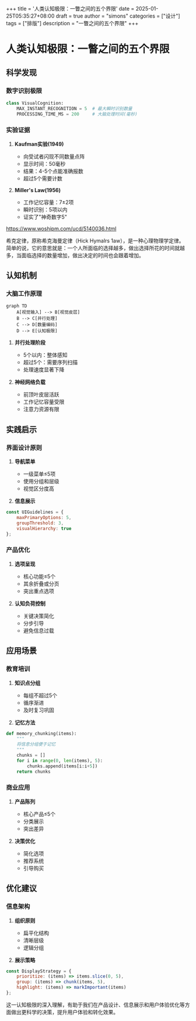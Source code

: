 +++
title = '人类认知极限：一瞥之间的五个界限'
date = 2025-01-25T05:35:27+08:00
draft = true
author = "simons"
categories = ["设计"]
tags = ["排版"]
description = "一瞥之间的五个界限"
+++

# 人类认知极限：一瞥之间的五个界限

## 科学发现

### 数字识别极限
```python
class VisualCognition:
    MAX_INSTANT_RECOGNITION = 5  # 最大瞬时识别数量
    PROCESSING_TIME_MS = 200     # 大脑处理时间(毫秒)
```

### 实验证据
1. **Kaufman实验(1949)**
   - 向受试者闪现不同数量点阵
   - 显示时间：50毫秒
   - 结果：4-5个点能准确报数
   - 超过5个需要计数

2. **Miller's Law(1956)**
   - 工作记忆容量：7±2项
   - 瞬时识别：5项以内
   - 证实了"神奇数字5"

https://www.woshipm.com/ucd/5140036.html

希克定律，原称希克海曼定律（Hick Hymalrs 1aw），是一种心理物理学定律。 简单的说，它的意思就是：一个人所面临的选择越多，做出选择所花的时间就越多，当面临选择的数量增加，做出决定的时间也会跟着增加。

## 认知机制

### 大脑工作原理
```mermaid
graph TD
    A[视觉输入] --> B[视觉皮层]
    B --> C[并行处理]
    C --> D[数量编码]
    D --> E[认知极限]
```

1. **并行处理阶段**
   - 5个以内：整体感知
   - 超过5个：需要序列扫描
   - 处理速度显著下降

2. **神经网络负载**
   - 前顶叶皮层活跃
   - 工作记忆容量受限
   - 注意力资源有限

## 实践启示

### 界面设计原则
1. **导航菜单**
   - 一级菜单≤5项
   - 使用分组和层级
   - 视觉区分度高

2. **信息展示**
```javascript
const UIGuidelines = {
    maxPrimaryOptions: 5,
    groupThreshold: 3,
    visualHierarchy: true
};
```

### 产品优化
1. **选项呈现**
   - 核心功能≤5个
   - 其余折叠或分页
   - 突出重点选项

2. **认知负荷控制**
   - 关键决策简化
   - 分步引导
   - 避免信息过载

## 应用场景

### 教育培训
1. **知识点分组**
   - 每组不超过5个
   - 循序渐进
   - 及时复习巩固

2. **记忆方法**
```python
def memory_chunking(items):
    """
    将信息分组便于记忆
    """
    chunks = []
    for i in range(0, len(items), 5):
        chunks.append(items[i:i+5])
    return chunks
```

### 商业应用
1. **产品陈列**
   - 核心产品≤5个
   - 分类展示
   - 突出差异

2. **决策优化**
   - 简化选项
   - 推荐系统
   - 引导购买

## 优化建议

### 信息架构
1. **组织原则**
   - 扁平化结构
   - 清晰层级
   - 逻辑分组

2. **展示策略**
```javascript
const DisplayStrategy = {
    prioritize: (items) => items.slice(0, 5),
    group: (items) => chunk(items, 5),
    highlight: (items) => markImportant(items)
};
```

这一认知极限的深入理解，有助于我们在产品设计、信息展示和用户体验优化等方面做出更科学的决策，提升用户体验和转化效果。
